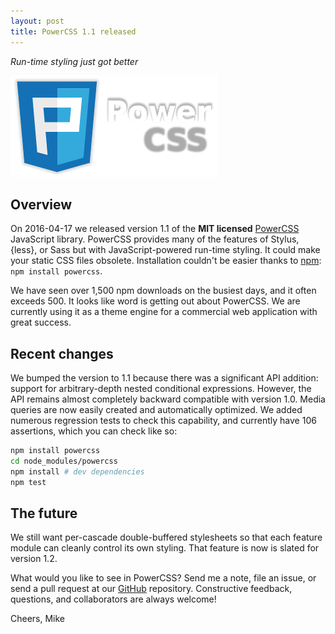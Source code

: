 ```yaml
---
layout: post
title: PowerCSS 1.1 released
---
```

*Run-time styling just got better*

![PowerCSS 1.1 released](/images/2016-02-22-pcss.png)

## Overview
On 2016-04-17 we released version 1.1 of the **MIT licensed** 
[PowerCSS][0] JavaScript library. PowerCSS provides many of the features of
Stylus, {less}, or Sass but with JavaScript-powered run-time styling.
It could make your static CSS files obsolete. Installation couldn't be easier
thanks to [npm][1]: `npm install powercss`.

We have seen over 1,500 npm downloads on the busiest days, and it often
exceeds 500. It looks like word is getting out about PowerCSS. We are
currently using it as a theme engine for a commercial web application
with great success.

## Recent changes
We bumped the version to 1.1 because there was a significant API addition:
support for arbitrary-depth nested conditional expressions. However, the
API remains almost completely backward compatible with version 1.0.
Media queries are now easily created and automatically optimized.
We added numerous regression tests to check this capability, and
currently have 106 assertions, which you can check like so:

```bash
npm install powercss
cd node_modules/powercss
npm install # dev dependencies
npm test
```

## The future
We still want per-cascade double-buffered stylesheets so that each
feature module can cleanly control its own styling. That feature is
now is slated for version 1.2.

What would you like to see in PowerCSS? Send me a note, file an issue,
or send a pull request at our [GitHub][2] repository. Constructive feedback,
questions, and collaborators are always welcome!

Cheers, Mike

[0]:http://powercss.org
[1]:https://www.npmjs.com/package/powercss
[2]:https://github.com/mmikowski/powercss

